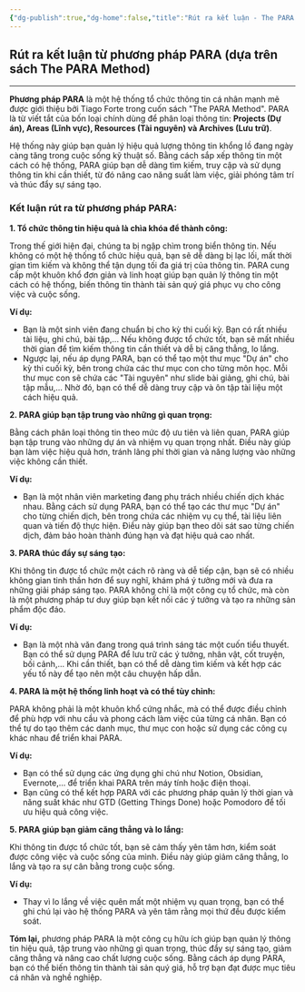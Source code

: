 ```yaml
---
{"dg-publish":true,"dg-home":false,"title":"Rút ra kết luận - The PARA Method","date":"2025-01-31","tags":["book-summary","sach/the-para-method"],"dg-path":"Books/05 - The PARA Method/6 - Rút ra kết luận.md","permalink":"/books/05-the-para-method/6-rut-ra-ket-luan/","dgPassFrontmatter":true,"updated":"2025-02-23T08:13:00.135+07:00"}
---
```


## Rút ra kết luận từ phương pháp PARA (dựa trên sách The PARA Method)
---

**Phương pháp PARA** là một hệ thống tổ chức thông tin cá nhân mạnh mẽ được giới thiệu bởi Tiago Forte trong cuốn sách "The PARA Method". PARA là từ viết tắt của bốn loại chính dùng để phân loại thông tin: **Projects (Dự án), Areas (Lĩnh vực), Resources (Tài nguyên) và Archives (Lưu trữ)**.

Hệ thống này giúp bạn quản lý hiệu quả lượng thông tin khổng lồ đang ngày càng tăng trong cuộc sống kỹ thuật số. Bằng cách sắp xếp thông tin một cách có hệ thống, PARA giúp bạn dễ dàng tìm kiếm, truy cập và sử dụng thông tin khi cần thiết, từ đó nâng cao năng suất làm việc, giải phóng tâm trí và thúc đẩy sự sáng tạo.

### Kết luận rút ra từ phương pháp PARA:

**1. Tổ chức thông tin hiệu quả là chìa khóa để thành công:**

Trong thế giới hiện đại, chúng ta bị ngập chìm trong biển thông tin. Nếu không có một hệ thống tổ chức hiệu quả, bạn sẽ dễ dàng bị lạc lối, mất thời gian tìm kiếm và không thể tận dụng tối đa giá trị của thông tin. PARA cung cấp một khuôn khổ đơn giản và linh hoạt giúp bạn quản lý thông tin một cách có hệ thống, biến thông tin thành tài sản quý giá phục vụ cho công việc và cuộc sống.

**Ví dụ:**

- Bạn là một sinh viên đang chuẩn bị cho kỳ thi cuối kỳ. Bạn có rất nhiều tài liệu, ghi chú, bài tập,... Nếu không được tổ chức tốt, bạn sẽ mất nhiều thời gian để tìm kiếm thông tin cần thiết và dễ bị căng thẳng, lo lắng.
- Ngược lại, nếu áp dụng PARA, bạn có thể tạo một thư mục "Dự án" cho kỳ thi cuối kỳ, bên trong chứa các thư mục con cho từng môn học. Mỗi thư mục con sẽ chứa các "Tài nguyên" như slide bài giảng, ghi chú, bài tập mẫu,... Nhờ đó, bạn có thể dễ dàng truy cập và ôn tập tài liệu một cách hiệu quả.

**2. PARA giúp bạn tập trung vào những gì quan trọng:**

Bằng cách phân loại thông tin theo mức độ ưu tiên và liên quan, PARA giúp bạn tập trung vào những dự án và nhiệm vụ quan trọng nhất. Điều này giúp bạn làm việc hiệu quả hơn, tránh lãng phí thời gian và năng lượng vào những việc không cần thiết.

**Ví dụ:**

- Bạn là một nhân viên marketing đang phụ trách nhiều chiến dịch khác nhau. Bằng cách sử dụng PARA, bạn có thể tạo các thư mục "Dự án" cho từng chiến dịch, bên trong chứa các nhiệm vụ cụ thể, tài liệu liên quan và tiến độ thực hiện. Điều này giúp bạn theo dõi sát sao từng chiến dịch, đảm bảo hoàn thành đúng hạn và đạt hiệu quả cao nhất.

**3. PARA thúc đẩy sự sáng tạo:**

Khi thông tin được tổ chức một cách rõ ràng và dễ tiếp cận, bạn sẽ có nhiều không gian tinh thần hơn để suy nghĩ, khám phá ý tưởng mới và đưa ra những giải pháp sáng tạo. PARA không chỉ là một công cụ tổ chức, mà còn là một phương pháp tư duy giúp bạn kết nối các ý tưởng và tạo ra những sản phẩm độc đáo.

**Ví dụ:**

- Bạn là một nhà văn đang trong quá trình sáng tác một cuốn tiểu thuyết. Bạn có thể sử dụng PARA để lưu trữ các ý tưởng, nhân vật, cốt truyện, bối cảnh,... Khi cần thiết, bạn có thể dễ dàng tìm kiếm và kết hợp các yếu tố này để tạo nên một câu chuyện hấp dẫn.

**4. PARA là một hệ thống linh hoạt và có thể tùy chỉnh:**

PARA không phải là một khuôn khổ cứng nhắc, mà có thể được điều chỉnh để phù hợp với nhu cầu và phong cách làm việc của từng cá nhân. Bạn có thể tự do tạo thêm các danh mục, thư mục con hoặc sử dụng các công cụ khác nhau để triển khai PARA.

**Ví dụ:**

- Bạn có thể sử dụng các ứng dụng ghi chú như Notion, Obsidian, Evernote,... để triển khai PARA trên máy tính hoặc điện thoại.
- Bạn cũng có thể kết hợp PARA với các phương pháp quản lý thời gian và năng suất khác như GTD (Getting Things Done) hoặc Pomodoro để tối ưu hiệu quả công việc.

**5. PARA giúp bạn giảm căng thẳng và lo lắng:**

Khi thông tin được tổ chức tốt, bạn sẽ cảm thấy yên tâm hơn, kiểm soát được công việc và cuộc sống của mình. Điều này giúp giảm căng thẳng, lo lắng và tạo ra sự cân bằng trong cuộc sống.

**Ví dụ:**

- Thay vì lo lắng về việc quên mất một nhiệm vụ quan trọng, bạn có thể ghi chú lại vào hệ thống PARA và yên tâm rằng mọi thứ đều được kiểm soát.

**Tóm lại,** phương pháp PARA là một công cụ hữu ích giúp bạn quản lý thông tin hiệu quả, tập trung vào những gì quan trọng, thúc đẩy sự sáng tạo, giảm căng thẳng và nâng cao chất lượng cuộc sống. Bằng cách áp dụng PARA, bạn có thể biến thông tin thành tài sản quý giá, hỗ trợ bạn đạt được mục tiêu cá nhân và nghề nghiệp.
